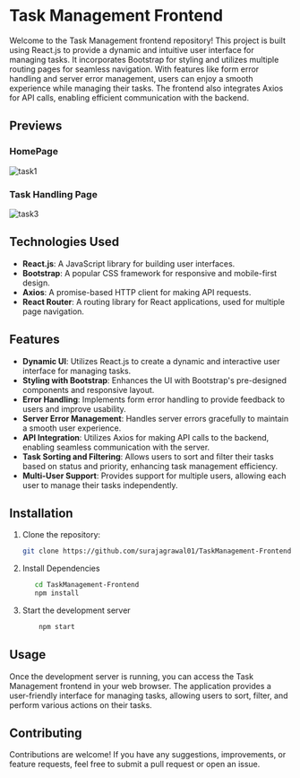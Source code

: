 # Task Management Frontend

Welcome to the Task Management frontend repository! This project is built using React.js to provide a dynamic and intuitive user interface for managing tasks. It incorporates Bootstrap for styling and utilizes multiple routing pages for seamless navigation. With features like form error handling and server error management, users can enjoy a smooth experience while managing their tasks. The frontend also integrates Axios for API calls, enabling efficient communication with the backend.

## Previews

### HomePage
![task1](https://github.com/surajagrawal01/TaskManagement-FrontEnd/assets/140191446/4d4ece32-a503-44f3-8be9-448dae1f4ab3)

### Task Handling Page
![task3](https://github.com/surajagrawal01/TaskManagement-FrontEnd/assets/140191446/6c9278e8-19c9-4d2e-b87a-494fa555c598)


## Technologies Used

- **React.js**: A JavaScript library for building user interfaces.
- **Bootstrap**: A popular CSS framework for responsive and mobile-first design.
- **Axios**: A promise-based HTTP client for making API requests.
- **React Router**: A routing library for React applications, used for multiple page navigation.

## Features

- **Dynamic UI**: Utilizes React.js to create a dynamic and interactive user interface for managing tasks.
- **Styling with Bootstrap**: Enhances the UI with Bootstrap's pre-designed components and responsive layout.
- **Error Handling**: Implements form error handling to provide feedback to users and improve usability.
- **Server Error Management**: Handles server errors gracefully to maintain a smooth user experience.
- **API Integration**: Utilizes Axios for making API calls to the backend, enabling seamless communication with the server.
- **Task Sorting and Filtering**: Allows users to sort and filter their tasks based on status and priority, enhancing task management efficiency.
- **Multi-User Support**: Provides support for multiple users, allowing each user to manage their tasks independently.

## Installation

1. Clone the repository:

   ```bash
   git clone https://github.com/surajagrawal01/TaskManagement-Frontend.git

2. Install Dependencies

   ```bash
      cd TaskManagement-Frontend
      npm install

3. Start the development server

   ```bash
       npm start

## Usage
Once the development server is running, you can access the Task Management frontend in your web browser. The application provides a user-friendly interface for managing tasks, allowing users to sort, filter, and perform various actions on their tasks.

## Contributing
Contributions are welcome! If you have any suggestions, improvements, or feature requests, feel free to submit a pull request or open an issue.
